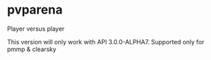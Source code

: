 # pvparena
Player versus player

This version will only work with API 3.0.0-ALPHA7.
Supported only for pmmp & clearsky
